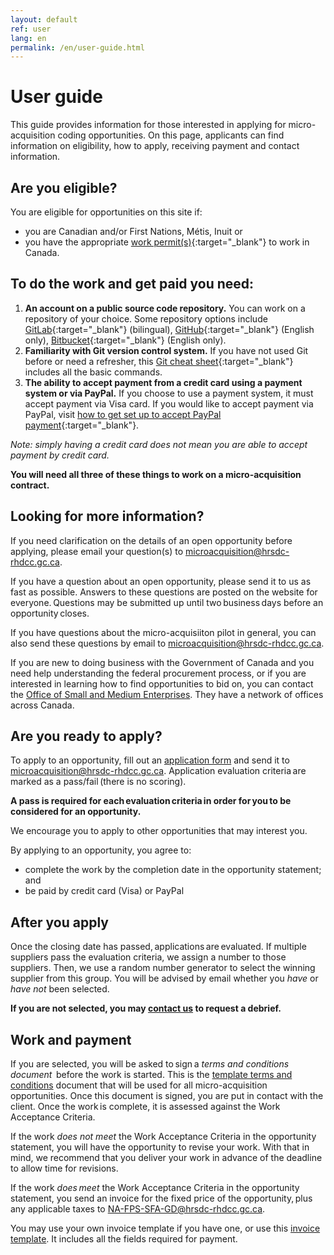 ```yaml
---
layout: default
ref: user
lang: en
permalink: /en/user-guide.html
---
```

# User guide

This guide provides information for those interested in applying for micro-acquisition coding opportunities.
On this page, applicants can find information on eligibility, how to apply, receiving payment and contact information.

## Are you eligible?

You are eligible for opportunities on this site if:

- you are Canadian and/or First Nations, Métis, Inuit or
- you have the appropriate [work permit(s)](https://www.canada.ca/en/immigration-refugees-citizenship/services/work-canada/permit.html){:target="_blank"} to work in Canada.

<!--markdownlint-disable MD026-->
## To do the work and get paid you need:
<!--markdownlint-enable MD026-->

1. __An account on a public source code repository.__
  You can work on a repository of your choice.
  Some repository options include [GitLab](https://gitlab.com/){:target="_blank"} (bilingual), [GitHub](https://github.com/){:target="_blank"} (English only), [Bitbucket](https://bitbucket.org/){:target="_blank"} (English only).
1. __Familiarity with Git version control system.__
  If you have not used Git before or need a refresher, this [Git cheat sheet](https://training.github.com/downloads/github-git-cheat-sheet){:target="_blank"} includes all the basic commands.
1. __The ability to accept payment from a credit card using a payment system or via PayPal.__
  If you choose to use a payment system, it must accept payment via Visa card.
  If you would like to accept payment via PayPal, visit [how to get set up to accept PayPal payment](https://www.paypal.com/ca/business/accept-payments?locale.x=en_CA){:target="_blank"}.

_Note: simply having a credit card does not mean you are able to accept payment by credit card._

**You will need all three of these things to work on a micro-acquisition contract.**

## Looking for more information?

If you need clarification on the details of an open opportunity before applying, please email your question(s) to [microacquisition@hrsdc-rhdcc.gc.ca](mailto:microacquisition@hrsdc-rhdcc.gc.ca).

If you have a question about an open opportunity, please send it to us as fast as possible.
Answers to these questions are posted on the website for everyone. Questions may be submitted up until two business days before an opportunity closes.

If you have questions about the micro-acquisiiton pilot in general, you can also send these questions by email to [microacquisition@hrsdc-rhdcc.gc.ca](mailto:microacquisition@hrsdc-rhdcc.gc.ca).

If you are new to doing business with the Government of Canada and you need help understanding the federal procurement process, or if you are interested in learning how to find opportunities to bid on, you can contact the [Office of Small and Medium Enterprises](https://buyandsell.gc.ca/for-businesses/contacts-for-businesses/office-of-small-and-medium-enterprises-osme-regional-offices).
They have a network of offices across Canada.

## Are you ready to apply?

To apply to an opportunity, fill out an <a href="{{ site.baseurl }}{% link assets/application-form.pdf %}" title="application form" target="_blank"> application form</a> and send it to [microacquisition@hrsdc-rhdcc.gc.ca](mailto:microacquisition@hrsdc-rhdcc.gc.ca).
Application evaluation criteria are marked as a pass/fail (there is no scoring).

__A pass is required for each evaluation criteria in order for you to be considered for an opportunity.__

We encourage you to apply to other opportunities that may interest you.

<div class="well">
<p>By applying to an opportunity, you agree to:</p>
<ul><li>complete the work by the completion date in the opportunity statement; and</li>
<li>be paid by credit card (Visa) or PayPal </li></ul>

</div>

## After you apply

Once the closing date has passed, applications are evaluated.
If multiple suppliers pass the evaluation criteria, we assign a number to those suppliers.
Then, we use a random number generator to select the winning supplier from this group.
You will be advised by email whether you _have_ or _have not_ been selected.

__If you are not selected, you may [contact us](mailto:microacquisition@hrsdc-rhdcc.gc.ca) to request a debrief.__

## Work and payment

If you are selected, you will be asked to sign a _terms and conditions document_  before the work is started.
This is the  <a href="{{ site.baseurl }}{% link _pages/en/terms.md %}" title="Terms and Conditions">template terms and conditions</a>  document that will be used for all micro-acquisition opportunities.
Once this document is signed, you are put in contact with the client.
Once the work is complete, it is assessed against the Work Acceptance Criteria.

If the work _does not meet_ the Work Acceptance Criteria in the opportunity statement, you will have the opportunity to revise your work.
With that in mind, we recommend that you deliver your work in advance of the deadline to allow time for revisions.

If the work _does meet_ the Work Acceptance Criteria in the opportunity statement, you send an invoice for the fixed price of the opportunity, plus any applicable taxes to [NA-FPS-SFA-GD@hrsdc-rhdcc.gc.ca](mailto:NA-FPS-SFA-GD@hrsdc-rhdcc.gc.ca).

You may use your own invoice template if you have one, or use this  [invoice template](../../assets/invoice_template.odt).
It includes all the fields required for payment.
